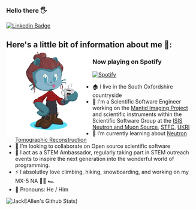 <!--
**JackEAllen/JackEAllen** is a ✨ _special_ ✨ repository because its `README.md` (this file) appears on your GitHub profile.
-->

### Hello there 🖐


[![Linkedin Badge](https://img.shields.io/badge/-LinkedIn-0e76a8?style=flat-square&logo=Linkedin&logoColor=white)](https://linkedin.com/in/jackallen)


## Here's a little bit of information about me 🧙: <a href="http://astrojack.co.uk/"><img align="left" src="https://github.com/JackEAllen/JackEAllen/blob/master/octocat_animation.gif?raw=true"></a>
### Now playing on Spotify
[![Spotify](https://novatorem.jackeallen.vercel.app/api/spotify-playing)](https://open.spotify.com/user/jallen1998)
- 🏠 I live in the South Oxfordshire countryside
- 🔭 I'm a Scientific Software Engineer working on the [Mantid Imaging Project](https://github.com/mantidproject) and scientific instruments within the Scientific Software Group at the [ISIS Neutron and Muon Source](https://www.isis.stfc.ac.uk/Pages/home.aspx), [STFC](https://stfc.ukri.org/), [UKRI](https://www.ukri.org/)
- 🌱 I’m currently learning about [Neutron Tomographic Reconstruction](https://mantidproject.github.io/mantidimaging/user_guide/gui/recon_window.html#reconstruction-window)
- 👯 I’m looking to collaborate on Open source scientific software
- 🧪 I act as a STEM Ambassador, regularly taking part in STEM outreach events to inspire the next generation into the wonderful world of programming.
- ⚡ I absolutley love climbing, hiking, snowboarding, and working on my MX-5 NA 🧗‍🏂 🏎
- 🧑 Pronouns: He / Him

<img align="left" alt="JackEAllen's Github Stats" src="https://github-readme-stats.vercel.app/api?username=jackeallen&count_private=true&show_icons=true&include_all_commits&hide=stars&hide_border=true"/>
)
